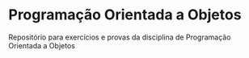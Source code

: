 # Programação Orientada a Objetos
Repositório para exercícios e provas da disciplina de Programação Orientada a Objetos
